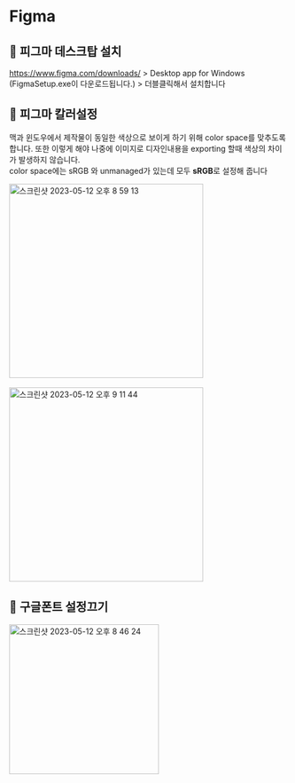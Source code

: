 # Figma

## 🍑 피그마 데스크탑 설치
https://www.figma.com/downloads/  > Desktop app for Windows (FigmaSetup.exe이 다운로드됩니다.) > 더블클릭해서 설치합니다 


## 🍑 피그마 칼러설정 
맥과 윈도우에서 제작물이 동일한 색상으로 보이게 하기 위해 color space를 맞추도록 합니다. 또한 이렇게 해야 나중에 이미지로 디자인내용을 exporting 할때 색상의 차이가 발생하지 않습니다.   
color space에는 sRGB 와 unmanaged가 있는데 모두 **sRGB**로 설정해 줍니다 

<img width="350" alt="스크린샷 2023-05-12 오후 8 59 13" src="https://github.com/PhoebeYoon/Figma/assets/48478079/7c20b3cd-4f64-4711-a1ff-38f37e50348f">
<br />
<br />
<img width="350" alt="스크린샷 2023-05-12 오후 9 11 44" src="https://github.com/PhoebeYoon/Figma/assets/48478079/1441eed7-0967-4020-b07e-d9666d952c02">


## 🍑 구글폰트 설정끄기

<img width="270" alt="스크린샷 2023-05-12 오후 8 46 24" src="https://github.com/PhoebeYoon/Figma/assets/48478079/0a8212ca-d0a2-4f0e-be61-1b7c886d6e15">
